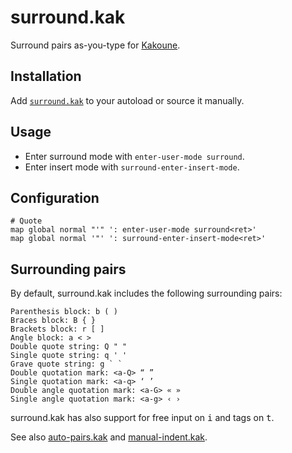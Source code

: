 # surround.kak

Surround pairs as-you-type for [Kakoune].

## Installation

Add [`surround.kak`](rc/surround.kak) to your autoload or source it manually.

## Usage

- Enter surround mode with `enter-user-mode surround`.
- Enter insert mode with `surround-enter-insert-mode`.

## Configuration

``` kak
# Quote
map global normal "'" ': enter-user-mode surround<ret>'
map global normal '"' ': surround-enter-insert-mode<ret>'
```

## Surrounding pairs

By default, surround.kak includes the following surrounding pairs:

```
Parenthesis block: b ( )
Braces block: B { }
Brackets block: r [ ]
Angle block: a < >
Double quote string: Q " "
Single quote string: q ' '
Grave quote string: g ` `
Double quotation mark: <a-Q> “ ”
Single quotation mark: <a-q> ‘ ’
Double angle quotation mark: <a-G> « »
Single angle quotation mark: <a-g> ‹ ›
```

surround.kak has also support for free input on <kbd>i</kbd> and tags on <kbd>t</kbd>.

See also [auto-pairs.kak] and [manual-indent.kak].

[Kakoune]: https://kakoune.org
[auto-pairs.kak]: https://github.com/alexherbo2/auto-pairs.kak
[manual-indent.kak]: https://github.com/alexherbo2/manual-indent.kak
